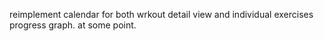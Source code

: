 reimplement calendar for both wrkout detail view and individual exercises
progress graph. at some point.
